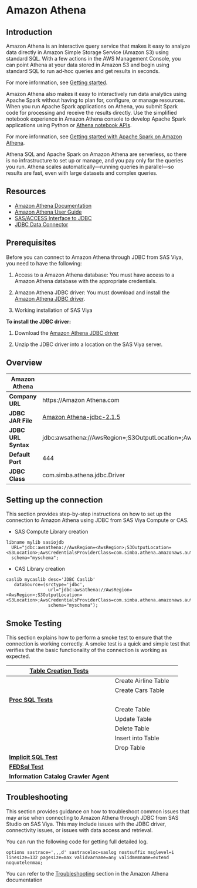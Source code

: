 # Amazon Athena

## Introduction

Amazon Athena is an interactive query service that makes it easy to analyze data directly in Amazon Simple Storage Service (Amazon S3) using standard SQL. With a few actions in the AWS Management Console, you can point Athena at your data stored in Amazon S3 and begin using standard SQL to run ad-hoc queries and get results in seconds.

For more information, see [Getting started](https://docs.aws.amazon.com/athena/latest/ug/getting-started.html).

Amazon Athena also makes it easy to interactively run data analytics using Apache Spark without having to plan for, configure, or manage resources. When you run Apache Spark applications on Athena, you submit Spark code for processing and receive the results directly. Use the simplified notebook experience in Amazon Athena console to develop Apache Spark applications using Python or [Athena notebook APIs](https://docs.aws.amazon.com/athena/latest/ug/notebooks-spark-api-list.html).

For more information, see [Getting started with Apache Spark on Amazon Athena](https://docs.aws.amazon.com/athena/latest/ug/notebooks-spark-getting-started.html).

Athena SQL and Apache Spark on Amazon Athena are serverless, so there is no infrastructure to set up or manage, and you pay only for the queries you run. Athena scales automatically—running queries in parallel—so results are fast, even with large datasets and complex queries.

## Resources

- [Amazon Athena Documentation](https://docs.aws.amazon.com/athena/)
- [Amazon Athena User Guide](https://docs.aws.amazon.com/athena/latest/ug/what-is.html)
- [SAS/ACCESS Interface to JDBC](https://go.documentation.sas.com/doc/en/pgmsascdc/v_038/acreldb/n1usgr00wc9cvln1gnyp1807qu17.htm)
- [JDBC Data Connector](https://go.documentation.sas.com/doc/en/pgmsascdc/v_038/casref/n1ldk5vubre9oen10bdqoqkfc1y7.htm)

## Prerequisites

Before you can connect to Amazon Athena through JDBC from  SAS Viya, you need to have the following:

1. Access to a Amazon Athena database: You must have access to a Amazon Athena database with the appropriate credentials.

2. Amazon Athena JDBC driver: You must download and install the [Amazon Athena JDBC driver](https://downloads.athena.us-east-1.amazonaws.com/drivers/JDBC/SimbaAthenaJDBC-2.1.5.1001/AthenaJDBC42-2.1.5.1001.jar). 

3. Working installation of SAS Viya

**To install the JDBC driver:**

1. Download the [Amazon Athena JDBC driver](https://downloads.athena.us-east-1.amazonaws.com/drivers/JDBC/SimbaAthenaJDBC-2.1.5.1001/AthenaJDBC42-2.1.5.1001.jar)

2. Unzip the JDBC driver into a location on the SAS Viya server.

## Overview

| Amazon Athena              |                                                                                   |
| ------------------- | --------------------------------------------------------------------------------- |
| **Company URL**     | https://Amazon Athena.com                                                                |
| **JDBC JAR File**   | [Amazon Athena-jdbc-2.1.5](https://downloads.athena.us-east-1.amazonaws.com/drivers/JDBC/SimbaAthenaJDBC-2.1.5.1001/AthenaJDBC42-2.1.5.1001.jar) |
| **JDBC URL Syntax** | jdbc:awsathena://AwsRegion=<AwsRegion>;S3OutputLocation=<S3Location>;AwsCredentialsProviderClass=com.simba.athena.amazonaws.auth.profile.ProfileCredentialsProvider;AwsCredentialsProviderArguments=default|
| **Default Port**    | 444                                                              |
| **JDBC Class**      | com.simba.athena.jdbc.Driver                                                       |

## Setting up the connection

This section provides step-by-step instructions on how to set up the connection to Amazon Athena using JDBC from SAS Viya Compute or CAS.

- SAS Compute Library creation

```sas
libname mylib sasiojdb
  URL="jdbc:awsathena://AwsRegion=<AwsRegion>;S3OutputLocation=<S3Location>;AwsCredentialsProviderClass=com.simba.athena.amazonaws.auth.profile.ProfileCredentialsProvider;AwsCredentialsProviderArguments=default"
  schema="myschema";
```

- CAS Library creation

```sas
caslib mycaslib desc='JDBC Caslib'
   dataSource=(srctype='jdbc',
                url="jdbc:awsathena://AwsRegion=<AwsRegion>;S3OutputLocation=<S3Location>;AwsCredentialsProviderClass=com.simba.athena.amazonaws.auth.profile.ProfileCredentialsProvider;AwsCredentialsProviderArguments=default",
                schema="myschema");
```

## Smoke Testing

This section explains how to perform a smoke test to ensure that the connection is working correctly. A smoke test is a quick and simple test that verifies that the basic functionality of the connection is working as expected.

| [**Table Creation Tests**](..#table-creation-tests)                  |                      |     |
| ------------------------------------- | -------------------- | --- |
|                                       | Create Airline Table |   |
|                                       | Create Cars Table    |   |
| [**Proc SQL Tests**](..#proc-sql-tests)                    |                      |     |
|                                       | Create Table         |   |
|                                       | Update Table         |   |
|                                       | Delete Table         |   |
|                                       | Insert into Table    |   |
|                                       | Drop Table           |   |
| [**Implicit SQL Test**](..#implicit-sql-tests)               |                      |   |
| [**FEDSql Test**](..#fedsql-test)                      |                      |   |
| **Information Catalog Crawler Agent** |                      |   |

## Troubleshooting

This section provides guidance on how to troubleshoot common issues that may arise when connecting to Amazon Athena through JDBC from SAS Studio on SAS Viya. This may include issues with the JDBC driver, connectivity issues, or issues with data access and retrieval.

You can run the following code for getting full detailed log.

```sas
options sastrace=',,,d' sastraceloc=saslog nostsuffix msglevel=i
linesize=132 pagesize=max validvarname=any validmemname=extend noquotelenmax;
```

You can refer to the [Troubleshooting](https://downloads.athena.us-east-1.amazonaws.com/drivers/JDBC/SimbaAthenaJDBC-2.1.5.1000/docs/Simba+Amazon+Athena+JDBC+Connector+Install+and+Configuration+Guide.pdf) section in the Amazon Athena documentation

